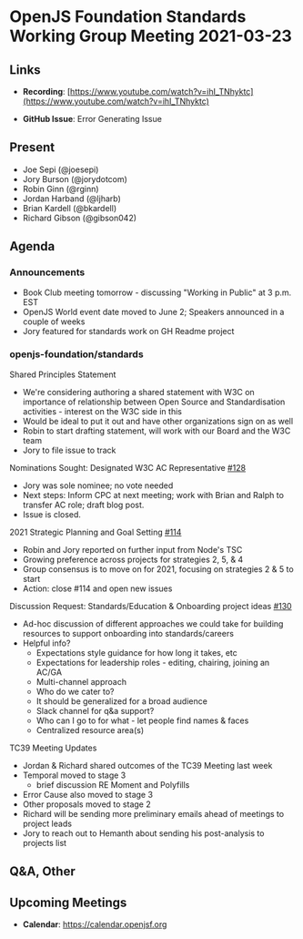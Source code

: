 # OpenJS Foundation Standards Working Group Meeting 2021-03-23

## Links

* **Recording**: [https://www.youtube.com/watch?v=ihI_TNhyktc](https://www.youtube.com/watch?v=ihI_TNhyktc)

* **GitHub Issue**: Error Generating Issue

## Present

* Joe Sepi (@joesepi)
* Jory Burson (@jorydotcom)
* Robin Ginn (@rginn)
* Jordan Harband (@ljharb)
* Brian Kardell (@bkardell)
* Richard Gibson (@gibson042)

## Agenda

### Announcements

* Book Club meeting tomorrow - discussing "Working in Public" at 3 p.m. EST
* OpenJS World event date moved to June 2; Speakers announced in a couple of weeks
* Jory featured for standards work on GH Readme project

### openjs-foundation/standards

Shared Principles Statement

* We're considering authoring a shared statement with W3C on importance of relationship between Open Source and Standardisation activities - interest on the W3C side in this
* Would be ideal to put it out and have other organizations sign on as well
* Robin to start drafting statement, will work with our Board and the W3C team
* Jory to file issue to track

Nominations Sought: Designated W3C AC Representative [#128]([https://github.com/openjs-foundation/standards/issues/128](https://github.com/openjs-foundation/standards/issues/128))

* Jory was sole nominee; no vote needed
* Next steps: Inform CPC at next meeting; work with Brian and Ralph to transfer AC role; draft blog post.
* Issue is closed.

2021 Strategic Planning and Goal Setting [#114]([https://github.com/openjs-foundation/standards/issues/114](https://github.com/openjs-foundation/standards/issues/114))

* Robin and Jory reported on further input from Node's TSC
* Growing preference across projects for strategies 2, 5, & 4
* Group consensus is to move on for 2021, focusing on strategies 2 & 5 to start
* Action: close #114 and open new issues

Discussion Request: Standards/Education & Onboarding project ideas [#130]([https://github.com/openjs-foundation/standards/issues/130](https://github.com/openjs-foundation/standards/issues/130))

* Ad-hoc discussion of different approaches we could take for building resources to support onboarding into standards/careers
* Helpful info?
  * Expectations style guidance for how long it takes, etc
  * Expectations for leadership roles - editing, chairing, joining an AC/GA
  * Multi-channel approach
  * Who do we cater to?
  * It should be generalized for a broad audience
  * Slack channel for q&a support?
  * Who can I go to for what - let people find names & faces
  * Centralized resource area(s)

TC39 Meeting Updates

* Jordan & Richard shared outcomes of the TC39 Meeting last week 
* Temporal moved to stage 3
  * brief discussion RE Moment and Polyfills
* Error Cause also moved to stage 3
* Other proposals moved to stage 2
* Richard will be sending more preliminary emails ahead of meetings to project leads
* Jory to reach out to Hemanth about sending his post-analysis to projects list
    

## Q&A, Other

## Upcoming Meetings

* **Calendar**: https://calendar.openjsf.org